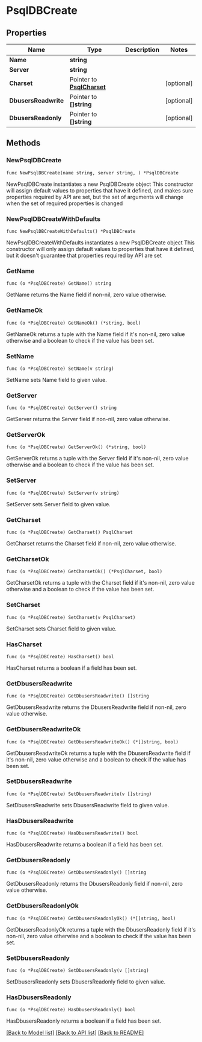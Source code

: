 # PsqlDBCreate

## Properties

Name | Type | Description | Notes
------------ | ------------- | ------------- | -------------
**Name** | **string** |  | 
**Server** | **string** |  | 
**Charset** | Pointer to [**PsqlCharset**](PsqlCharset.md) |  | [optional] 
**DbusersReadwrite** | Pointer to **[]string** |  | [optional] 
**DbusersReadonly** | Pointer to **[]string** |  | [optional] 

## Methods

### NewPsqlDBCreate

`func NewPsqlDBCreate(name string, server string, ) *PsqlDBCreate`

NewPsqlDBCreate instantiates a new PsqlDBCreate object
This constructor will assign default values to properties that have it defined,
and makes sure properties required by API are set, but the set of arguments
will change when the set of required properties is changed

### NewPsqlDBCreateWithDefaults

`func NewPsqlDBCreateWithDefaults() *PsqlDBCreate`

NewPsqlDBCreateWithDefaults instantiates a new PsqlDBCreate object
This constructor will only assign default values to properties that have it defined,
but it doesn't guarantee that properties required by API are set

### GetName

`func (o *PsqlDBCreate) GetName() string`

GetName returns the Name field if non-nil, zero value otherwise.

### GetNameOk

`func (o *PsqlDBCreate) GetNameOk() (*string, bool)`

GetNameOk returns a tuple with the Name field if it's non-nil, zero value otherwise
and a boolean to check if the value has been set.

### SetName

`func (o *PsqlDBCreate) SetName(v string)`

SetName sets Name field to given value.


### GetServer

`func (o *PsqlDBCreate) GetServer() string`

GetServer returns the Server field if non-nil, zero value otherwise.

### GetServerOk

`func (o *PsqlDBCreate) GetServerOk() (*string, bool)`

GetServerOk returns a tuple with the Server field if it's non-nil, zero value otherwise
and a boolean to check if the value has been set.

### SetServer

`func (o *PsqlDBCreate) SetServer(v string)`

SetServer sets Server field to given value.


### GetCharset

`func (o *PsqlDBCreate) GetCharset() PsqlCharset`

GetCharset returns the Charset field if non-nil, zero value otherwise.

### GetCharsetOk

`func (o *PsqlDBCreate) GetCharsetOk() (*PsqlCharset, bool)`

GetCharsetOk returns a tuple with the Charset field if it's non-nil, zero value otherwise
and a boolean to check if the value has been set.

### SetCharset

`func (o *PsqlDBCreate) SetCharset(v PsqlCharset)`

SetCharset sets Charset field to given value.

### HasCharset

`func (o *PsqlDBCreate) HasCharset() bool`

HasCharset returns a boolean if a field has been set.

### GetDbusersReadwrite

`func (o *PsqlDBCreate) GetDbusersReadwrite() []string`

GetDbusersReadwrite returns the DbusersReadwrite field if non-nil, zero value otherwise.

### GetDbusersReadwriteOk

`func (o *PsqlDBCreate) GetDbusersReadwriteOk() (*[]string, bool)`

GetDbusersReadwriteOk returns a tuple with the DbusersReadwrite field if it's non-nil, zero value otherwise
and a boolean to check if the value has been set.

### SetDbusersReadwrite

`func (o *PsqlDBCreate) SetDbusersReadwrite(v []string)`

SetDbusersReadwrite sets DbusersReadwrite field to given value.

### HasDbusersReadwrite

`func (o *PsqlDBCreate) HasDbusersReadwrite() bool`

HasDbusersReadwrite returns a boolean if a field has been set.

### GetDbusersReadonly

`func (o *PsqlDBCreate) GetDbusersReadonly() []string`

GetDbusersReadonly returns the DbusersReadonly field if non-nil, zero value otherwise.

### GetDbusersReadonlyOk

`func (o *PsqlDBCreate) GetDbusersReadonlyOk() (*[]string, bool)`

GetDbusersReadonlyOk returns a tuple with the DbusersReadonly field if it's non-nil, zero value otherwise
and a boolean to check if the value has been set.

### SetDbusersReadonly

`func (o *PsqlDBCreate) SetDbusersReadonly(v []string)`

SetDbusersReadonly sets DbusersReadonly field to given value.

### HasDbusersReadonly

`func (o *PsqlDBCreate) HasDbusersReadonly() bool`

HasDbusersReadonly returns a boolean if a field has been set.


[[Back to Model list]](../README.md#documentation-for-models) [[Back to API list]](../README.md#documentation-for-api-endpoints) [[Back to README]](../README.md)


